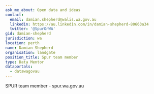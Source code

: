 ```yaml
---
ask_me_about: Open data and ideas
contact:
  email: damian.shepherd@walis.wa.gov.au
  linkedin: https://au.linkedin.com/in/damian-shepherd-80663a34
  twitter: '@SpurOnWA'
gid: damian-shepherd
jurisdiction: wa
location: perth
name: Damian Shepherd
organisation: landgate
position_title: Spur team member
type: Data Mentor
dataportals:
  - datawagovau
---
```


SPUR team member - spur.wa.gov.au